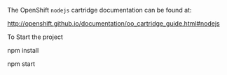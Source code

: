 The OpenShift `nodejs` cartridge documentation can be found at:

http://openshift.github.io/documentation/oo_cartridge_guide.html#nodejs

To Start the project 

npm install

npm start
